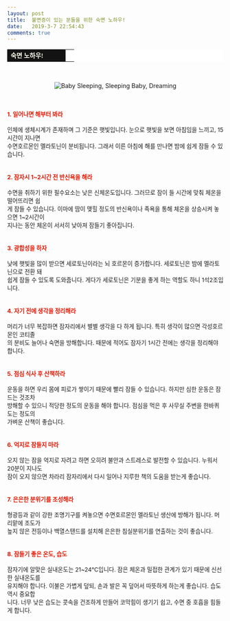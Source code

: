 ```yaml
---
layout: post
title:  불면증이 있는 분들을 위한 숙면 노하우!
date:   2019-3-7 22:54:43
comments: true
---
```




<table width="99%" bgcolor="#ffffff" cellspacing="1" cellpadding="2"><tbody><tr><td width="120" bgcolor="#141313" style-="border-bottom:#141313 1px solid; border-left:#141313 1px solid; border-top:#141313 1px solid; &#13;&#10;border-right:#141313 1px solid"><span style="color: rgb(0, 0, 0); font-family: 맑은 고딕, dotum, verdana; font-size: 11pt;"><strong><span syle="font-size:11pt"><font color="#fffff0">숙면 노하우!</font></span></strong></span></td><td style="border-width: 0px 0px 1px; border-style: solid; border-color: rgb(255, 255, 255) rgb(255, 255, 255) rgb(20, 19, 19);"><span style="font-size: 11pt;"><font color="#000000">&nbsp;</font></span></td></tr></tbody></table><p><br></p><div class="imageblock center" style="text-align: center; clear: both;"><span data-url="https://t1.daumcdn.net/cfile/tistory/1671B2254C08A1A448?download" data-lightbox="lightbox"><img alt="Baby Sleeping, Sleeping Baby, Dreaming" src="https://cdn.pixabay.com/photo/2017/02/17/03/47/baby-sleeping-2073290__340.jpg" srcset="https://cdn.pixabay.com/photo/2017/02/17/03/47/baby-sleeping-2073290__340.jpg 1x, https://cdn.pixabay.com/photo/2017/02/17/03/47/baby-sleeping-2073290__480.jpg 2x"></span></div><p><br><br><span style="font-size: 10pt;"><strong><font color="#e31600">1. 일어나면 해부터 봐라</font></strong></span><br><br><span style="font-size: 10pt;">인체에 생체시계가 존재하며 그 기준은 햇빛입니다. 눈으로 햇빛을 보면 아침임을 느끼고, 15시간이 지나면</span><br><span style="font-size: 10pt;">수면호르몬인 멜라토닌이 분비됩니다. 그래서 이른 아침에 해를 만나면 밤에 쉽게 잠들 수 있습니다.</span><br><br><br><span style="font-size: 10pt;"><strong><font color="#e31600">2. 잠자시 1~2시간 전 반신욕을 해라</font></strong></span><br><br><span style="font-size: 10pt;">수면을 취하기 위한 필수요소는 낮은 신체온도입니다. 그러므로 잠이 들 시간에 맞춰 체온을 떨어뜨리면 쉽</span><br><span style="font-size: 10pt;">게 잠들 수 있습니다. 이마에 땀이 맺힐 정도의 반신욕이나 족욕을 통해 체온을 상승시켜 놓으면 1~2시간이</span><br><span style="font-size: 10pt;">지나는 동안 체온이 서서히 낮아져 잠들기 좋아집니다.</span><br><br><br><span style="font-size: 10pt;"><strong><font color="#e31600">3. 광합성을 하자</font></strong></span><br><br><span style="font-size: 10pt;">낮에 햇빛을 많이 받으면 세로토닌이라는 뇌 호르몬이 증가합니다. 세로토닌은 밤에 멜라토닌으로 전환 돼</span><br><span style="font-size: 10pt;">쉽게 잠들 수 있도록 도와줍니다. 게다가 세로토닌은 기분을 좋게 하는 역할도 하니 1석2조입니다.</span><br><br><br><span style="font-size: 10pt;"><strong><font color="#e31600">4. 자기 전에 생각을 정리해라</font></strong></span><br><br><span style="font-size: 10pt;">머리가 너무 복잡하면 잠자리에서 별별 생각을 다 하게 됩니다. 특히 생각이 많으면 각성호르몬인 코티졸</span><br><span style="font-size: 10pt;">의 분비도 늘어나 숙면을 방해합니다. 때문에 적어도 잠자기 1시간 전에는 생각을 정리해야 합니다.</span><br><br><br><span style="font-size: 10pt;"><strong><font color="#e31600">5. 점심 식사 후 산책하라</font></strong></span><br><br><span style="font-size: 10pt;">운동을 하면 우리 몸에 피로가 쌓이기 때문에 빨리 잠들 수 있습니다. 하지만 심한 운동은 잠드는 것조차</span><br><span style="font-size: 10pt;">방해할 수 있으니 적당한 정도의 운동을 해야 합니다. 점심을 먹은 후 사무실 주변을 한바퀴 도는 정도의</span><br><span style="font-size: 10pt;">가벼운 산책이 좋습니다.</span><br><br><br><span style="font-size: 10pt;"><strong><font color="#e31600">6. 억지로 잠들지 마라</font></strong></span><br><br><span style="font-size: 10pt;">오지 않는 잠을 억지로 자려고 하면 오히려 불안과 스트레스로 발전할 수 있습니다. 누워서 20분이 지나도</span><br><span style="font-size: 10pt;">잠이 오지 않으면 차라리 잠자리에서 다시 일어나 지루한 책의 도움을 받는게 좋습니다.</span><br><br><br><span style="font-size: 10pt;"><strong><font color="#e31600">7. 은은한 분위기를 조성해라</font></strong></span><br><br><span style="font-size: 10pt;">형광등과 같이 강한 조명기구를 켜놓으면 수면호르몬인 멜라토닌 생산에 방해가 됩니다. 머리맡에 조도가</span><br><span style="font-size: 10pt;">높지 않은 전등이나 백열스탠드를 설치해 은은한 침실분위기를 연출하는 것이 좋습니다.</span><br><br><br><strong><font color="#e31600"><span style="font-size: 10pt;">8. 잠들기 좋은 온도, 습도</span></font></strong><br><br><span style="font-size: 10pt;">잠자기에 알맞은 실내온도는 21~24℃입니다. 잠은 체온과 밀접한 관계가 있기 때문에 신선한 실내온도를</span><br><span style="font-size: 10pt;">유지해야 합니다. 이불은 가볍게 덮되, 손과 발은 꼭 덮어서 따뜻하게 하는게 좋습니다. 습도 역시 중요합</span><br><span style="font-size: 10pt;">니다. 너무 낮은 습도는 콧속을 건조하게 만들어 코막힘이 생기기 쉽고, 수면 중 호흡을 힘들게 합니다.</span><br></p>
